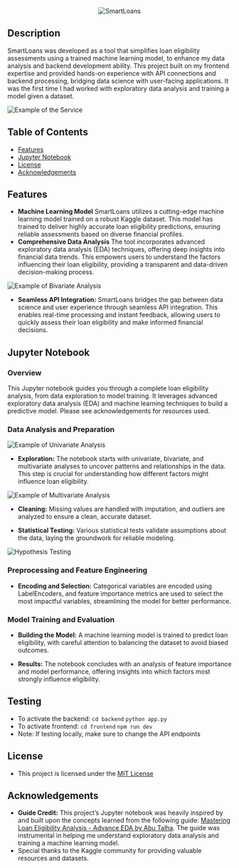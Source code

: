 <p align="center">
  <img src="READMEAssets/SmartLoansCover.jpg" alt="SmartLoans" />
</p>

## **Description**

SmartLoans was developed as a tool that simplifies loan eligibility assessments using a trained machine learning model, to enhance my data analysis and backend development ability. This project built on my frontend expertise and provided hands-on experience with API connections and backend processing, bridging data science with user-facing applications. It was the first time I had worked with exploratory data analysis and training a model given a dataset.

![Example of the Service](READMEAssets/FormExample.png "Example of the service being used")

## **Table of Contents**

- [Features](#features)
- [Jupyter Notebook](#jupyter-notebook)
- [License](#license)
- [Acknowledgements](#acknowledgements)

## **Features**

- **Machine Learning Model** SmartLoans utilizes a cutting-edge machine learning model trained on a robust Kaggle dataset. This model has trained to deliver highly accurate loan eligibility predictions, ensuring reliable assessments based on diverse financial profiles.
- **Comprehensive Data Analysis** The tool incorporates advanced exploratory data analysis (EDA) techniques, offering deep insights into financial data trends. This empowers users to understand the factors influencing their loan eligibility, providing a transparent and data-driven decision-making process.

![Example of Bivariate Analysis](READMEAssets/BivariateAnalysisExample.png "Analysis of the Loan Approvals based on Loan Amounts requested and Loan Status")

- **Seamless API Integration:** SmartLoans bridges the gap between data science and user experience through seamless API integration. This enables real-time processing and instant feedback, allowing users to quickly assess their loan eligibility and make informed financial decisions.

## **Jupyter Notebook**

### **Overview**

This Jupyter notebook guides you through a complete loan eligibility analysis, from data exploration to model training. It leverages advanced exploratory data analysis (EDA) and machine learning techniques to build a predictive model. Please see acknowledgements for resources used.

### **Data Analysis and Preparation**

![Example of Univariate Analysis](READMEAssets/UnivariateAnalysisExample.png "Distribution plot of the loan amount to understand what most people in the dataset are requesting from the banks")

- **Exploration:** The notebook starts with univariate, bivariate, and multivariate analyses to uncover patterns and relationships in the data. This step is crucial for understanding how different factors might influence loan eligibility.

![Example of Multivariate Analysis](READMEAssets/MultivariateAnalysisExample.png "Looking for correlations of how variables play a role in the loan elgibility decision")

- **Cleaning:** Missing values are handled with imputation, and outliers are analyzed to ensure a clean, accurate dataset.

- **Statistical Testing:** Various statistical tests validate assumptions about the data, laying the groundwork for reliable modeling.

![Hypothesis Testing](READMEAssets/HypothesisTestingExample.png "Results of the Logistic Regression Testing to gain insights on the data")

### **Preprocessing and Feature Engineering**

- **Encoding and Selection:** Categorical variables are encoded using LabelEncoders, and feature importance metrics are used to select the most impactful variables, streamlining the model for better performance.

### **Model Training and Evaluation**

- **Building the Model:** A machine learning model is trained to predict loan eligibility, with careful attention to balancing the dataset to avoid biased outcomes.

- **Results:** The notebook concludes with an analysis of feature importance and model performance, offering insights into which factors most strongly influence eligibility.

## **Testing**

- To activate the backend: `cd backend` `python app.py`
- To activate frontend: `cd frontend` `npm run dev`
- Note: If testing locally, make sure to change the API endpoints

## **License**

- This project is licensed under the [MIT License](LICENSE.md)

## **Acknowledgements**

- **Guide Credit:** This project’s Jupyter notebook was heavily inspired by and built upon the concepts learned from the following guide: [Mastering Loan Eligibility Analysis - Advance EDA by Abu Talha](https://www.kaggle.com/code/talhabu/mastering-loan-eligibility-analysis-advance-eda?scriptVersionId=126121065). The guide was instrumental in helping me understand exploratory data analysis and training a machine learning model.
- Special thanks to the Kaggle community for providing valuable resources and datasets.
